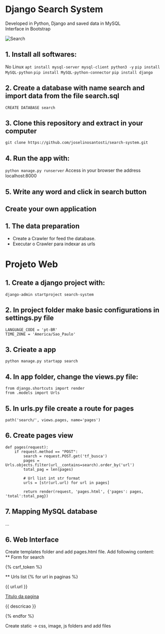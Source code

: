 # Django Search System
Developed in Python, Django and saved data in MySQL<br>
Interface in Bootstrap

![Search](https://github.com/joselinosantosti/search-system/blob/master/search/static/img/busca.png)

## 1. Install all softwares:
No Linux
`apt install mysql-server mysql-client python3 -y`
`pip install MySQL-python`
`pip install MySQL-python-connector`
`pip install django`

## 2. Create a database with name search and import data from the file search.sql
`CREATE DATABASE search`

## 3. Clone this repository and extract in your computer
`git clone https://github.com/joselinosantosti/search-system.git`

## 4. Run the app with:
`python manage.py runserver`
Access in your browser the address localhost:8000

## 5. Write any word and click in search button


## Create your own application
## 1. The data preparation
* Create a Crawler for feed the database.
* Executar o Crawler para indexar as urls

# Projeto Web
## 1. Create a django project with:
`django-admin startproject search-system`

## 2. In project folder make basic configurations in settings.py file 
```
LANGUAGE_CODE = 'pt-BR'
TIME_ZONE = 'America/Sao_Paulo'
```

## 3. Crieate a app
`python manage.py startapp search`

## 4. In app folder, change the views.py file:
```
from django.shortcuts import render
from .models import Urls
```

## 5. In urls.py file create a route for pages
`path('search/', views.pages, name='pages')`

## 6. Create pages view
```
def pages(request):
	if request.method == "POST":
		search = request.POST.get('tf_busca')
		pages = Urls.objects.filter(url__contains=search).order_by('url')
		total_pag = len(pages)

		# Url list int str format
		urls = [str(url.url) for url in pages]

		return render(request, 'pages.html', {'pages': pages, 'total':total_pag})
```

## 7. Mapping MySQL database
...

## 6. Web Interface
Create templates folder and add pages.html file. Add following content:<br>
** Form for search
<form action="" class="form-inline" id="frm_busca" action="{% url 'pages' %}" method="post">
{% csrf_token %}

** Urls list
{% for url in paginas %}
<p>{{ url.url }}</p>
<a href="{{ url.url }}"> Titulo da pagina</a>
<p> {{ descricao }}</p>
{% endfor %}

Create static -> css, image, js folders and add files
